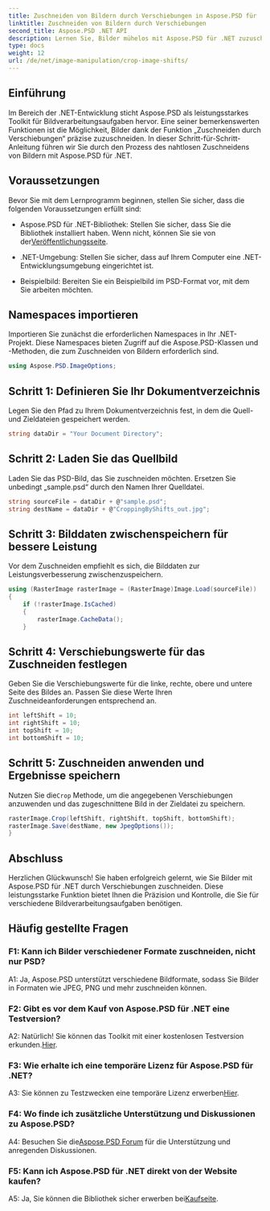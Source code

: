 ```yaml
---
title: Zuschneiden von Bildern durch Verschiebungen in Aspose.PSD für .NET
linktitle: Zuschneiden von Bildern durch Verschiebungen
second_title: Aspose.PSD .NET API
description: Lernen Sie, Bilder mühelos mit Aspose.PSD für .NET zuzuschneiden. Folgen Sie unserer Schritt-für-Schritt-Anleitung für präzise Bildanpassungen.
type: docs
weight: 12
url: /de/net/image-manipulation/crop-image-shifts/
---
```

## Einführung

Im Bereich der .NET-Entwicklung sticht Aspose.PSD als leistungsstarkes Toolkit für Bildverarbeitungsaufgaben hervor. Eine seiner bemerkenswerten Funktionen ist die Möglichkeit, Bilder dank der Funktion „Zuschneiden durch Verschiebungen“ präzise zuzuschneiden. In dieser Schritt-für-Schritt-Anleitung führen wir Sie durch den Prozess des nahtlosen Zuschneidens von Bildern mit Aspose.PSD für .NET.

## Voraussetzungen

Bevor Sie mit dem Lernprogramm beginnen, stellen Sie sicher, dass die folgenden Voraussetzungen erfüllt sind:

-  Aspose.PSD für .NET-Bibliothek: Stellen Sie sicher, dass Sie die Bibliothek installiert haben. Wenn nicht, können Sie sie von der[Veröffentlichungsseite](https://releases.aspose.com/psd/net/).

- .NET-Umgebung: Stellen Sie sicher, dass auf Ihrem Computer eine .NET-Entwicklungsumgebung eingerichtet ist.

- Beispielbild: Bereiten Sie ein Beispielbild im PSD-Format vor, mit dem Sie arbeiten möchten.

## Namespaces importieren

Importieren Sie zunächst die erforderlichen Namespaces in Ihr .NET-Projekt. Diese Namespaces bieten Zugriff auf die Aspose.PSD-Klassen und -Methoden, die zum Zuschneiden von Bildern erforderlich sind.

```csharp
using Aspose.PSD.ImageOptions;
```

## Schritt 1: Definieren Sie Ihr Dokumentverzeichnis

Legen Sie den Pfad zu Ihrem Dokumentverzeichnis fest, in dem die Quell- und Zieldateien gespeichert werden.

```csharp
string dataDir = "Your Document Directory";
```

## Schritt 2: Laden Sie das Quellbild

Laden Sie das PSD-Bild, das Sie zuschneiden möchten. Ersetzen Sie unbedingt „sample.psd“ durch den Namen Ihrer Quelldatei.

```csharp
string sourceFile = dataDir + @"sample.psd";
string destName = dataDir + @"CroppingByShifts_out.jpg";
```

## Schritt 3: Bilddaten zwischenspeichern für bessere Leistung

Vor dem Zuschneiden empfiehlt es sich, die Bilddaten zur Leistungsverbesserung zwischenzuspeichern.

```csharp
using (RasterImage rasterImage = (RasterImage)Image.Load(sourceFile))
{
    if (!rasterImage.IsCached)
    {
        rasterImage.CacheData();
    }
```

## Schritt 4: Verschiebungswerte für das Zuschneiden festlegen

Geben Sie die Verschiebungswerte für die linke, rechte, obere und untere Seite des Bildes an. Passen Sie diese Werte Ihren Zuschneideanforderungen entsprechend an.

```csharp
int leftShift = 10;
int rightShift = 10;
int topShift = 10;
int bottomShift = 10;
```

## Schritt 5: Zuschneiden anwenden und Ergebnisse speichern

 Nutzen Sie die`Crop` Methode, um die angegebenen Verschiebungen anzuwenden und das zugeschnittene Bild in der Zieldatei zu speichern.

```csharp
rasterImage.Crop(leftShift, rightShift, topShift, bottomShift);
rasterImage.Save(destName, new JpegOptions());
}
```

## Abschluss

Herzlichen Glückwunsch! Sie haben erfolgreich gelernt, wie Sie Bilder mit Aspose.PSD für .NET durch Verschiebungen zuschneiden. Diese leistungsstarke Funktion bietet Ihnen die Präzision und Kontrolle, die Sie für verschiedene Bildverarbeitungsaufgaben benötigen.

## Häufig gestellte Fragen

### F1: Kann ich Bilder verschiedener Formate zuschneiden, nicht nur PSD?

A1: Ja, Aspose.PSD unterstützt verschiedene Bildformate, sodass Sie Bilder in Formaten wie JPEG, PNG und mehr zuschneiden können.

### F2: Gibt es vor dem Kauf von Aspose.PSD für .NET eine Testversion?

 A2: Natürlich! Sie können das Toolkit mit einer kostenlosen Testversion erkunden.[Hier](https://releases.aspose.com/).

### F3: Wie erhalte ich eine temporäre Lizenz für Aspose.PSD für .NET?

 A3: Sie können zu Testzwecken eine temporäre Lizenz erwerben[Hier](https://purchase.aspose.com/temporary-license/).

### F4: Wo finde ich zusätzliche Unterstützung und Diskussionen zu Aspose.PSD?

 A4: Besuchen Sie die[Aspose.PSD Forum](https://forum.aspose.com/c/psd/34) für die Unterstützung und anregenden Diskussionen.

### F5: Kann ich Aspose.PSD für .NET direkt von der Website kaufen?

 A5: Ja, Sie können die Bibliothek sicher erwerben bei[Kaufseite](https://purchase.aspose.com/buy).
